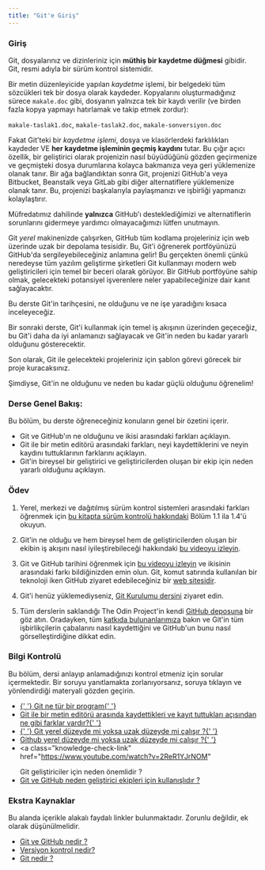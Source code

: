 ```yaml
---
title: "Git'e Giriş"
---
```


### Giriş

Git, dosyalarınız ve dizinleriniz için **müthiş bir kaydetme düğmesi** gibidir. Git, resmi adıyla bir sürüm kontrol sistemidir.

<span id="text-editor-and-git"></span>Bir metin düzenleyicide yapılan _kaydetme_
işlemi, bir belgedeki tüm sözcükleri tek bir dosya olarak kaydeder. Kopyalarını oluşturmadığınız
sürece `makale.doc` gibi, dosyanın yalnızca tek bir kaydı verilir (ve birden fazla
kopya yapmayı hatırlamak ve takip etmek zordur):

`makale-taslak1.doc`, `makale-taslak2.doc`, `makale-sonversiyon.doc`

Fakat Git'teki bir _kaydetme işlemi_, dosya ve klasörlerdeki farklılıkları kaydeder VE **her kaydetme işleminin geçmiş kaydını** tutar. Bu çığır açıcı özellik, bir geliştirici olarak projenizin nasıl büyüdüğünü gözden geçirmenize ve geçmişteki dosya durumlarına kolayca bakmanıza veya geri yüklemenize olanak tanır. Bir ağa bağlandıktan sonra Git, projenizi GitHub'a veya Bitbucket, Beanstalk veya GitLab gibi diğer alternatiflere yüklemenize olanak tanır. Bu, projenizi başkalarıyla paylaşmanızı ve işbirliği yapmanızı kolaylaştırır.

Müfredatımız dahilinde **yalnızca** GitHub'ı desteklediğimizi ve alternatiflerin sorunlarını gidermeye yardımcı olmayacağımızı lütfen unutmayın.

<span id="git-local"></span>Git _yerel_ makinenizde çalışırken,<span id="github-remote"></span> GitHub
tüm kodlama projeleriniz için web üzerinde uzak bir depolama tesisidir. Bu,
Git'i öğrenerek portföyünüzü GitHub'da sergileyebileceğiniz anlamına gelir! Bu
gerçekten önemli çünkü neredeyse tüm yazılım geliştirme şirketleri Git
kullanmayı modern web geliştiricileri için temel bir beceri olarak görüyor. Bir
GitHub portföyüne sahip olmak, gelecekteki potansiyel işverenlere neler
yapabileceğinize dair kanıt sağlayacaktır.

Bu derste Git'in tarihçesini, ne olduğunu ve ne işe yaradığını kısaca inceleyeceğiz.

Bir sonraki derste, Git'i kullanmak için temel iş akışının üzerinden geçeceğiz, bu Git'i daha da iyi anlamanızı sağlayacak ve Git'in neden bu kadar yararlı olduğunu gösterecektir.

Son olarak, Git ile gelecekteki projeleriniz için şablon görevi görecek bir proje kuracaksınız.

Şimdiyse, Git'in ne olduğunu ve neden bu kadar güçlü olduğunu öğrenelim!

### Derse Genel Bakış:

Bu bölüm, bu derste öğreneceğiniz konuların genel bir özetini içerir.

- Git ve GitHub'ın ne olduğunu ve ikisi arasındaki farkları açıklayın.
- Git ile bir metin editörü arasındaki farkları, neyi kaydettiklerini ve neyin kaydını tuttuklarının farklarını açıklayın.
- Git'in bireysel bir geliştirici ve geliştiricilerden oluşan bir ekip için neden yararlı olduğunu açıklayın.

### Ödev

1. Yerel, merkezi ve dağıtılmış sürüm kontrol sistemleri arasındaki farkları öğrenmek için [bu kitapta sürüm kontrolü hakkındaki](https://git-scm.com/book/en/v2/Getting-Started-About-Version-Control) Bölüm 1.1 ila 1.4'ü okuyun.

2. Git'in ne olduğu ve hem bireysel hem de geliştiricilerden oluşan bir ekibin iş akışını nasıl iyileştirebileceği hakkındaki [bu videoyu izleyin](https://www.youtube.com/watch?v=2ReR1YJrNOM).

3. Git ve GitHub tarihini öğrenmek için [bu videoyu izleyin](https://www.youtube.com/watch?v=1h9_cB9mPT8&t=13s) ve ikisinin arasındaki farkı bildiğinizden emin olun. Git, komut satırında kullanılan bir teknoloji iken GitHub ziyaret edebileceğiniz bir [web sitesidir](https://github.com).

4. Git'i henüz yüklemediyseniz, [Git Kurulumu dersini](https://www.theodinproject.com/lessons/foundations-setting-up-git) ziyaret edin.

5. Tüm derslerin saklandığı The Odin Project'in kendi [GitHub deposuna](https://github.com/TheOdinProject/curriculum) bir göz atın. Oradayken, tüm [katkıda bulunanlarımıza](https://github.com/TheOdinProject/curriculum/graphs/contributors) bakın ve Git'in tüm işbirlikçilerin çabalarını nasıl kaydettiğini ve GitHub'un bunu nasıl görselleştirdiğine dikkat edin.

### Bilgi Kontrolü

Bu bölüm, dersi anlayıp anlamadığınızı kontrol etmeniz için sorular içermektedir. Bir soruyu yanıtlamakta zorlanıyorsanız, soruya tıklayın ve yönlendirdiği materyali gözden geçirin.

- <a class="knowledge-check-link" href="#giriş">
    {' '}
    Git ne tür bir program{' '}
  </a>
- <a class="knowledge-check-link" href="#text-editor-and-git">
    Git ile bir metin editörü arasında kaydettikleri ve kayıt tuttukları
    açısından ne gibi farklar vardır?{' '}
  </a>
- <a class="knowledge-check-link" href="#git-local">
    {' '}
    Git yerel düzeyde mi yoksa uzak düzeyde mi çalışır ?{' '}
  </a>
- <a class="knowledge-check-link" href="#github-remote">
    Github yerel düzeyde mi yoksa uzak düzeyde mi çalışır ?{' '}
  </a>
- <a
    class="knowledge-check-link"
    href="https://www.youtube.com/watch?v=2ReR1YJrNOM"
  >
    Git geliştiriciler için neden önemlidir ?
  </a>
- <a class="knowledge-check-link" href="https://youtu.be/1h9_cB9mPT8?t=162">
    Git ve GitHub neden geliştirici ekipleri için kullanışlıdır ?
  </a>

### Ekstra Kaynaklar

Bu alanda içerikle alakalı faydalı linkler bulunmaktadır. Zorunlu değildir, ek olarak düşünülmelidir.

- [Git ve GitHub nedir ?](https://content.red-badger.com/resources/what-is-git-and-github)
- [Versiyon kontrol nedir?](https://www.atlassian.com/git/tutorials/what-is-version-control)
- [Git nedir ?](https://www.atlassian.com/git/tutorials/what-is-git)
